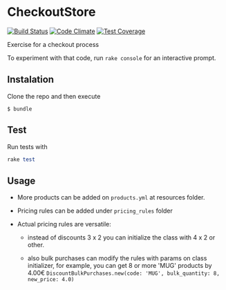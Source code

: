 # CheckoutStore
[![Build Status](https://travis-ci.org/danielRomero/checkout_store.svg?branch=master)](https://travis-ci.org/danielRomero/checkout_store)
[![Code Climate](https://codeclimate.com/github/danielRomero/checkout_store/badges/gpa.svg)](https://codeclimate.com/github/danielRomero/checkout_store)
[![Test Coverage](https://codeclimate.com/github/danielRomero/checkout_store/badges/coverage.svg)](https://codeclimate.com/github/danielRomero/checkout_store/coverage)

Exercise for a checkout process

To experiment with that code, run `rake console` for an interactive prompt.

## Instalation

Clone the repo and then execute

    $ bundle

## Test

Run tests with

``` ruby
rake test
```

## Usage

- More products can be added on `products.yml` at resources folder.

- Pricing rules can be added under `pricing_rules` folder

- Actual pricing rules are versatile:

  - instead of discounts 3 x 2 you can initialize the class with 4 x 2 or other.

  - also bulk purchases can modify the rules with params on class initializer, for example, you can get 8 or more 'MUG' products by 4.00€
  `DiscountBulkPurchases.new(code: 'MUG', bulk_quantity: 8, new_price: 4.0)`
